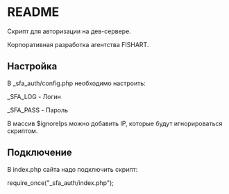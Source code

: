 # README #

Скрипт для авторизации на дев-сервере.

Корпоративная разработка агентства FISHART.

## Настройка ##

В _sfa_auth/config.php необходимо настроить: 

_SFA_LOG - Логин

_SFA_PASS - Пароль

В массив $ignoreIps можно добавить IP, которые будут игнорироваться скриптом.

## Подключение ##

В index.php сайта надо подключить скрипт: 

require_once("_sfa_auth/index.php");
